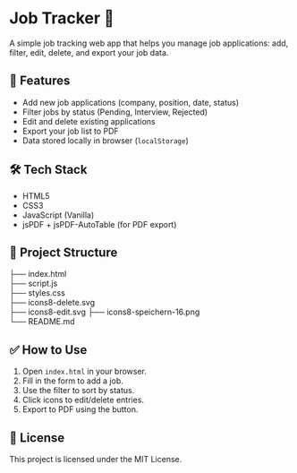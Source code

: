 # Job Tracker 🧾

A simple job tracking web app that helps you manage job applications: add, filter, edit, delete, and export your job data.

## 🚀 Features

- Add new job applications (company, position, date, status)
- Filter jobs by status (Pending, Interview, Rejected)
- Edit and delete existing applications
- Export your job list to PDF
- Data stored locally in browser (`localStorage`)

## 🛠️ Tech Stack

- HTML5
- CSS3
- JavaScript (Vanilla)
- jsPDF + jsPDF-AutoTable (for PDF export)

## 📂 Project Structure
├── index.html  
├── script.js  
├── styles.css  
├── icons8-delete.svg  
├── icons8-edit.svg
├── icons8-speichern-16.png  
└── README.md


## ✅ How to Use

1. Open `index.html` in your browser.
2. Fill in the form to add a job.
3. Use the filter to sort by status.
4. Click icons to edit/delete entries.
5. Export to PDF using the button.

## 📄 License

This project is licensed under the MIT License.
